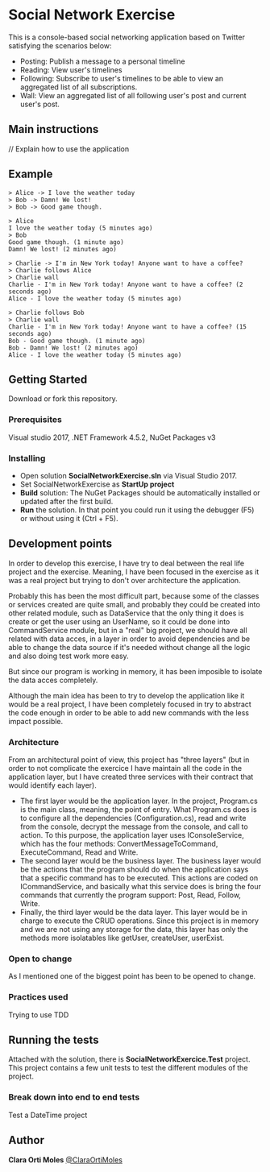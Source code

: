 # Social Network Exercise 
 
This is a console-based social networking application based on Twitter satisfying the scenarios below:

  - Posting: Publish a message to a personal timeline
  - Reading: View user's timelines
  - Following: Subscribe to user's timelines to be able to view an aggregated list of all subscriptions.
  - Wall: View an aggregated list of all following user's post and current user's post.

## Main instructions

// Explain how to use the application

## Example 

    > Alice -> I love the weather today
    > Bob -> Damn! We lost!
    > Bob -> Good game though.
    
    > Alice 
    I love the weather today (5 minutes ago)
    > Bob
    Good game though. (1 minute ago)
    Damn! We lost! (2 minutes ago)
    
    > Charlie -> I'm in New York today! Anyone want to have a coffee?
    > Charlie follows Alice
    > Charlie wall
    Charlie - I'm in New York today! Anyone want to have a coffee? (2 seconds ago)
    Alice - I love the weather today (5 minutes ago)
    
    > Charlie follows Bob
    > Charlie wall
    Charlie - I'm in New York today! Anyone want to have a coffee? (15 seconds ago)
    Bob - Good game though. (1 minute ago)
    Bob - Damn! We lost! (2 minutes ago)
    Alice - I love the weather today (5 minutes ago)

## Getting Started

Download or fork this repository.

### Prerequisites

Visual studio 2017, .NET Framework 4.5.2, NuGet Packages v3 

### Installing

* Open solution **SocialNetworkExercise.sln** via Visual Studio 2017.
* Set SocialNetworkExercise as **StartUp project**
* **Build** solution: The NuGet Packages should be automatically installed or updated after the first build. 
* **Run** the solution. In that point you could run it using the debugger (F5) or without using it (Ctrl + F5). 

## Development points

In order to develop this exercise, I have try to deal between the real life project and the exercise. Meaning, I have been focused in the exercise as it was a real project but trying to don't over architecture the application. 

Probably this has been the most difficult part, because some of the classes or services created are quite small, and probably they could be created into other related module, such as DataService that the only thing it does is create or get the user using an UserName, so it could be done into CommandService module, but in a "real" big project, we should have all related with data acces, in a layer in order to avoid dependencies and be able to change the data source if it's needed without change all the logic and also doing test work more easy. 

But since our program is working in memory, it has been imposible to isolate the data acces completely. 

Although the main idea has been to try to develop the application like it would be a real project, I have been completely focused in try to abstract the code enough in order to be able to add new commands with the less impact possible. 

### Architecture
From an architectural point of view, this project has "three layers" (but in order to not complicate the exercice I have maintain all the code in the application layer, but I have created three services with their contract that would identify each layer). 
* The first layer would be the application layer. In the project, Program.cs is the main class, meaning, the point of entry. What Program.cs does is to configure all the dependencies (Configuration.cs), read and write from the console, decrypt the message from the console, and call to action.
To this purpose, the application layer uses IConsoleService, which has the four methods: ConvertMessageToCommand, ExecuteCommand, Read and Write.
* The second layer would be the business layer. The business layer would be the actions that the program should do when the application says that a specific command has to be executed. This actions are coded on ICommandService, and basically what this service does is bring the four commands that currently the program support: Post, Read, Follow, Write. 
* Finally, the third layer would be the data layer. This layer would be in charge to execute the CRUD operations. Since this project is in memory and we are not using any storage for the data, this layer has only the methods more isolatables like getUser, createUser, userExist.  

### Open to change
As I mentioned one of the biggest point has been to be opened to change. 

### Practices used 
Trying to use TDD

## Running the tests

Attached with the solution, there is **SocialNetworkExercice.Test** project. This project contains a few unit tests to test the different modules of the project. 

### Break down into end to end tests

Test a DateTime project 
## Author 

**Clara Orti Moles** 
[@ClaraOrtiMoles](https://twitter.com/ClaraOrtiMoles)


